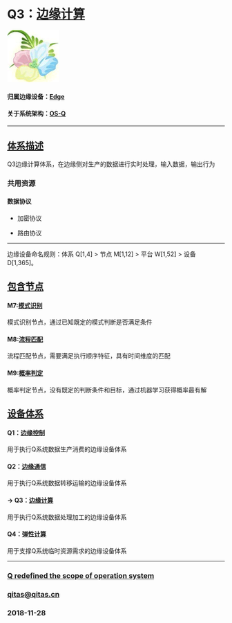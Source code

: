 ﻿# Q3：[边缘计算](https://github.com/OS-Q/Q3)

[![sites](OS-Q/OS-Q.png)](http://www.OS-Q.com)

#### 归属边缘设备：[Edge](https://github.com/OS-Q/Edge-Q)

#### 关于系统架构：[OS-Q](https://github.com/OS-Q/OS-Q)

---

## [体系描述](https://github.com/OS-Q/Q3/wiki) 

Q3边缘计算体系，在边缘侧对生产的数据进行实时处理，输入数据，输出行为

### 共用资源

#### 数据协议

- 加密协议

- 路由协议

---

边缘设备命名规则：体系 Q[1,4] > 节点 M[1,12] > 平台 W[1,52] > 设备 D[1,365]。

## [包含节点](https://github.com/OS-Q/Q3/wiki/index) 

#### M7:[模式识别](https://github.com/OS-Q/M7)

模式识别节点，通过已知既定的模式判断是否满足条件
 
#### M8:[流程匹配](https://github.com/OS-Q/M8) 

流程匹配节点，需要满足执行顺序特征，具有时间维度的匹配

#### M9:[概率判定](https://github.com/OS-Q/M9)

概率判定节点，没有既定的判断条件和目标，通过机器学习获得概率最有解

## [设备体系](https://github.com/OS-Q/Edge-Q/wiki/Q)

#### Q1：[边缘控制](https://github.com/OS-Q/Q1) 

用于执行Q系统数据生产消费的边缘设备体系

#### Q2：[边缘通信](https://github.com/OS-Q/Q2)

用于执行Q系统数据转移运输的边缘设备体系

#### -> Q3：[边缘计算](https://github.com/OS-Q/Q3)

用于执行Q系统数据处理加工的边缘设备体系

#### Q4：[弹性计算](https://github.com/OS-Q/Q4)

用于支撑Q系统临时资源需求的边缘设备体系



---

###  [Q redefined the scope of operation system](http://www.OS-Q.com)
###  qitas@qitas.cn
###  2018-11-28
